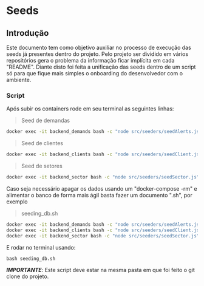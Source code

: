 # Seeds

## Introdução

Este documento tem como objetivo auxiliar no processo de execução das seeds já presentes dentro do projeto. Pelo projeto ser dividido em vários repositórios gera o problema da informação ficar implícita em cada "README".
Diante disto foi feita a unificação das seeds dentro de um script só para que fique mais simples o onboarding do desenvolvedor com o ambiente.

### Script
Após subir os containers rode em seu terminal as seguintes linhas:
>Seed de demandas
```cmd
docker exec -it backend_demands bash -c "node src/seeders/seedAlerts.js && node src/seeders/seedCategories.js && node src/seeders/seedDemands.js && node src/seeders/seedFiles.js"
```
>Seed de clientes
```cmd
docker exec -it backend_clients bash -c "node src/seeders/seedClient.js && node src/seeders/seedFeature.js && node src/seeders/seedLotacao.js"
```
>Seed de setores
```cmd
docker exec -it backend_sector bash -c "node src/seeders/seedSector.js"
```
Caso seja necessário apagar os dados usando um "docker-compose -rm" e alimentar o banco de forma mais ágil basta fazer um documento ".sh", por exemplo
>seeding_db.sh
```cmd
docker exec -it backend_demands bash -c "node src/seeders/seedAlerts.js && node src/seeders/seedCategories.js && node src/seeders/seedDemands.js && node src/seeders/seedFiles.js"
docker exec -it backend_clients bash -c "node src/seeders/seedClient.js && node src/seeders/seedFeature.js && node src/seeders/seedLotacao.js"
docker exec -it backend_sector bash -c "node src/seeders/seedSector.js"
```
E rodar no terminal usando:
```
bash seeding_db.sh
```
***IMPORTANTE***: Este script deve estar na mesma pasta em que foi feito o git clone do projeto.